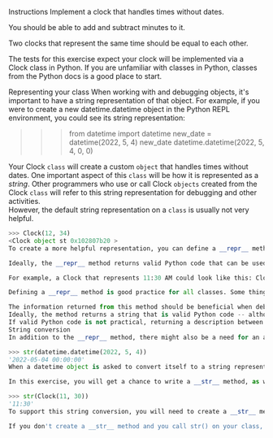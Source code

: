 Instructions
Implement a clock that handles times without dates.

You should be able to add and subtract minutes to it.

Two clocks that represent the same time should be equal to each other.

The tests for this exercise expect your clock will be implemented via a Clock class in Python. If you are unfamiliar with classes in Python, classes from the Python docs is a good place to start.

Representing your class
When working with and debugging objects, it's important to have a string representation of that object. For example, if you were to create a new datetime.datetime object in the Python REPL environment, you could see its string representation:

>>> from datetime import datetime
>>> new_date = datetime(2022, 5, 4)
>>> new_date
datetime.datetime(2022, 5, 4, 0, 0)

Your Clock `class` will create a custom `object` that handles times without dates.
One important aspect of this `class` will be how it is represented as a _string_.
Other programmers who use or call Clock `objects` created from the Clock `class` will refer to this string representation for debugging and other activities.  
However, the default string representation on a `class` is usually not very helpful.

```python
>>> Clock(12, 34)
<Clock object st 0x102807b20 >
To create a more helpful representation, you can define a __repr__ method on the class that returns a string.

Ideally, the __repr__ method returns valid Python code that can be used to recreate the object -- as laid out in the specification for a __repr__ method. Returning valid Python code allows you to copy-paste the str directly into code or the REPL.

For example, a Clock that represents 11:30 AM could look like this: Clock(11, 30).

Defining a __repr__ method is good practice for all classes. Some things to consider:

The information returned from this method should be beneficial when debugging issues.
Ideally, the method returns a string that is valid Python code -- although that might not always be possible.
If valid Python code is not practical, returning a description between angle brackets: < ...a practical description... > is the convention.
String conversion
In addition to the __repr__ method, there might also be a need for an alternative "human-readable" string representation of the class. This might be used to format the object for program output or documentation. Looking at datetime.datetime again:

>>> str(datetime.datetime(2022, 5, 4))
'2022-05-04 00:00:00'
When a datetime object is asked to convert itself to a string representation, it returns a str formatted according to the ISO 8601 standard, which can be parsed by most datetime libraries into a human-readable date and time.

In this exercise, you will get a chance to write a __str__ method, as well as a __repr__.

>>> str(Clock(11, 30))
'11:30'
To support this string conversion, you will need to create a __str__ method on your class that returns a more "human readable" string showing the Clock time.

If you don't create a __str__ method and you call str() on your class, python will try calling __repr__ on your class as a fallback. So if you only implement one of the two, it would be better to create a __repr__ method.
